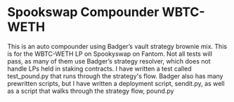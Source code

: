 
# Spookswap Compounder WBTC-WETH

This is an auto compounder using Badger’s vault strategy brownie mix. This is for the WBTC-WETH LP on Spookyswap on Fantom. Not all tests will pass, as many of them use Badger’s strategy resolver, which does not handle LPs held in staking contracts. I have written a test called test_pound.py that runs through the strategy's flow. Badger also has many prewritten scripts, but I have written a deployment script, sendit.py, as well as a script that walks through the strategy flow, pound.py

